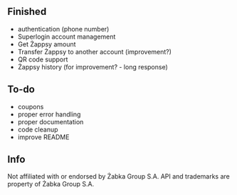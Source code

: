 ## Finished

- authentication (phone number)
- Superlogin account management
- Get Żappsy amount
- Transfer Żappsy to another account (improvement?)
- QR code support
- Żappsy history (for improvement? - long response)

## To-do

- coupons
- proper error handling
- proper documentation
- code cleanup
- improve README

## Info

Not affiliated with or endorsed by Żabka Group S.A. API and trademarks are property of Żabka Group S.A.
